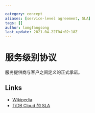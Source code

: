 ```yaml
---

category: concept
aliases: [service-level agreement, SLA]
tags: []
author: longfangsong
last_update: 2021-04-22T04:02:18Z
---
```


# 服务级别协议

服务提供商与客户之间定义的正式承诺。

## Links

- [Wikipedia](https://zh.wikipedia.org/wiki/%E6%9C%8D%E5%8A%A1%E7%BA%A7%E5%88%AB%E5%8D%8F%E8%AE%AE)
- [TiDB Cloud 的 SLA](https://docs.pingcap.com/tidbcloud/beta/service-level-agreement)
